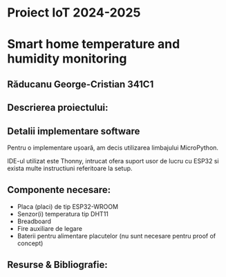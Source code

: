 # Proiect IoT 2024-2025
# Smart home temperature and humidity monitoring
## Răducanu George-Cristian 341C1

## Descrierea proiectului:

## Detalii implementare software
Pentru o implementare ușoară, am decis utilizarea limbajului
MicroPython.

IDE-ul utilizat este Thonny, intrucat ofera suport usor de lucru cu ESP32 
si exista multe instructiuni referitoare la setup.

## Componente necesare:

* Placa (placi) de tip ESP32-WROOM
* Senzor(i) temperatura tip DHT11
* Breadboard
* Fire auxiliare de legare
* Baterii pentru alimentare placutelor (nu sunt necesare pentru proof of concept)

## Resurse & Bibliografie: